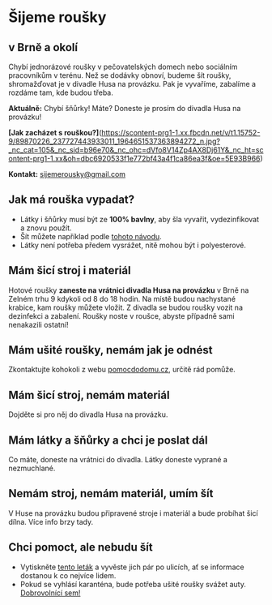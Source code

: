 # Šijeme roušky

## v Brně a okolí

Chybí jednorázové roušky v pečovatelských domech nebo sociálním pracovníkům v terénu. Než se dodávky obnoví, budeme šít roušky, shromažďovat je v divadle Husa na provázku. Pak je vyvaříme, zabalíme a rozdáme tam, kde budou třeba.

**Aktuálně:** Chybí šňůrky! Máte? Doneste je prosím do divadla Husa na provázku!

**[Jak zacházet s rouškou?]**(https://scontent-prg1-1.xx.fbcdn.net/v/t1.15752-9/89870226_237727443933011_1964651537363894272_n.jpg?_nc_cat=105&_nc_sid=b96e70&_nc_ohc=dVfo8V14Zp4AX8Dj61Y&_nc_ht=scontent-prg1-1.xx&oh=dbc6920533f1e772bf43a4f1ca86ea3f&oe=5E93B966)

**Kontakt:** [sijemerousky@gmail.com](mailto:sijemerousky@gmail.com)

## Jak má rouška vypadat?
- Látky i šňůrky musí být ze **100% bavlny**, aby šla vyvařit, vydezinfikovat a znovu použít.
- Šít můžete například podle [tohoto návodu](https://www.caramilla.cz/site-rousky-ustenky/?fbclid=IwAR3Q53zkvkbt0IC3SnIM9dPYFqWwH2wzQT1QxwLgyl9zE6D7L_C_8wH3uEs).
- Látky není potřeba předem vysrážet, nitě mohou být i polyesterové.

## Mám šicí stroj i materiál
Hotové roušky **zaneste na vrátnici divadla Husa na provázku** v Brně na Zelném trhu 9 kdykoli od 8 do 18 hodin. Na místě budou nachystané krabice, kam roušky můžete vložit. Z divadla se budou roušky vozit na dezinfekci a zabalení. Roušky noste v roušce, abyste případně sami nenakazili ostatní!

## Mám ušité roušky, nemám jak je odnést
Zkontaktujte kohokoli z webu [pomocdodomu.cz](https://www.pomocdodomu.cz/), určitě rád pomůže.

## Mám šicí stroj, nemám materiál
Dojděte si pro něj do divadla Husa na provázku.

## Mám látky a šňůrky a chci je poslat dál
Co máte, doneste na vrátnici do divadla. Látky doneste vyprané a nezmuchlané.

## Nemám stroj, nemám materiál, umím šít
V Huse na provázku budou připravené stroje i materiál a bude probíhat šicí dílna. Více info brzy tady.

## Chci pomoct, ale nebudu šít
- Vytiskněte [tento leták](https://scontent-prg1-1.xx.fbcdn.net/v/t1.15752-9/90369550_209835203419075_7368684134853509120_n.jpg?_nc_cat=100&_nc_sid=b96e70&_nc_ohc=1E1UI7kKN1wAX8WkdLc&_nc_ht=scontent-prg1-1.xx&oh=95fcaad9d5fd92fe20be5cf0a80b7b67&oe=5E93241D) a vyvěste jich pár po ulicích, ať se informace dostanou k co nejvíce lidem.
- Pokud se vyhlásí karanténa, bude potřeba ušité roušky svážet auty. [Dobrovolnící sem!](https://forms.gle/gsR5SUx9Ep1wG3bt7)

